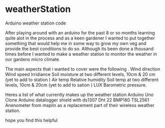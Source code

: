 # weatherStation
Arduino weather station code 

After playing around with an arduino for the past 8 or so months learning quite alot in the process and as a keen gardener I wanted to put together something that would help me in some way to grow my own veg and provide the best conditions to do so.  Although its been done a thousand times before I wanted to make a weather station to monitor the weather in our gardens micro climate.

The main aspects that i wanted to cover were the following .
Wind direction
Wind speed
Irridiance
Soil moisture at two different levels, 10cm & 20 cm (yet to add to station )
Air temp 
Relative humidity 
Soil temp at two different levels, 10cm & 20cm (yet to add to sation )
LUX
Barometric pressure.

Heres a list of what currently makes up the weather station 
Arduino Uno Clone
Arduino datalogger shield with ds1307
Dht 22
BMP180
TSL2561
Anenometer from maplin as a replacement part of their wireless weather station.

hope you find this helpful



